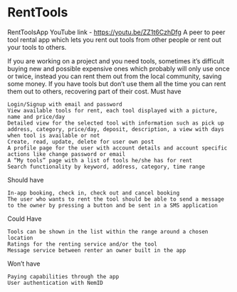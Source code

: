 
# RentTools
RentToolsApp
YouTube link - https://youtu.be/ZZ1t6CzhDfg
A peer to peer tool rental app which lets you rent out tools from other people or rent out your tools to others.

If you are working on a project and you need tools, sometimes it’s difficult buying new and possible expensive ones which probably will only use once or twice, instead you can rent them out from the local community, saving some money. If you have tools but don’t use them all the time you can rent them out to others, recovering part of their cost.
Must have

    Login/Signup with email and password
    View available tools for rent, each tool displayed with a picture, name and price/day
    Detailed view for the selected tool with information such as pick up address, category, price/day, deposit, description, a view with days when tool is available or not
    Create, read, update, delete for user own post
    A profile page for the user with account details and account specific actions like change password or email
    A “My tools” page with a list of tools he/she has for rent
    Search functionality by keyword, address, category, time range

Should have

    In-app booking, check in, check out and cancel booking
    The user who wants to rent the tool should be able to send a message to the owner by pressing a button and be sent in a SMS application

Could Have

    Tools can be shown in the list within the range around a chosen location
    Ratings for the renting service and/or the tool
    Message service between renter an owner built in the app

Won’t have

    Paying capabilities through the app
    User authentication with NemID
